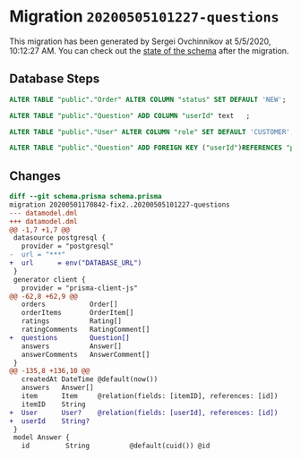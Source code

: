 # Migration `20200505101227-questions`

This migration has been generated by Sergei Ovchinnikov at 5/5/2020, 10:12:27 AM.
You can check out the [state of the schema](./schema.prisma) after the migration.

## Database Steps

```sql
ALTER TABLE "public"."Order" ALTER COLUMN "status" SET DEFAULT 'NEW';

ALTER TABLE "public"."Question" ADD COLUMN "userId" text   ;

ALTER TABLE "public"."User" ALTER COLUMN "role" SET DEFAULT 'CUSTOMER';

ALTER TABLE "public"."Question" ADD FOREIGN KEY ("userId")REFERENCES "public"."User"("id") ON DELETE SET NULL  ON UPDATE CASCADE
```

## Changes

```diff
diff --git schema.prisma schema.prisma
migration 20200501170842-fix2..20200505101227-questions
--- datamodel.dml
+++ datamodel.dml
@@ -1,7 +1,7 @@
 datasource postgresql {
   provider = "postgresql"
-  url = "***"
+  url      = env("DATABASE_URL")
 }
 generator client {
   provider = "prisma-client-js"
@@ -62,8 +62,9 @@
   orders           Order[]
   orderItems       OrderItem[]
   ratings          Rating[]
   ratingComments   RatingComment[]
+  questions        Question[]
   answers          Answer[]
   answerComments   AnswerComment[]
 }
@@ -135,8 +136,10 @@
   createdAt DateTime @default(now())
   answers   Answer[]
   item      Item     @relation(fields: [itemID], references: [id])
   itemID    String
+  User      User?    @relation(fields: [userId], references: [id])
+  userId    String?
 }
 model Answer {
   id         String          @default(cuid()) @id
```


